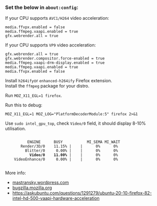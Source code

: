 ### Set the below in `about:config`:

If your CPU supports `AVC1/H264` video acceleration:
```
media.ffvpx.enabled = false
media.ffmpeg.vaapi.enabled = true
gfx.webrender.all = true
```

If your CPU supports `VP9` video acceleration:
```
gfx.webrender.all = true
gfx.webrender.compositor.force-enabled = true
media.ffmpeg.vaapi-drm-display.enabled = true
media.ffmpeg.vaapi.enabled = true
media.ffvpx.enabled = false
```

Install `h264ify`or `enhanced-h264ify` Firefox extension.  
Install the `ffmpeg` package for your distro.  

Run `MOZ_X11_EGL=1 firefox`.  

Run this to debug: 
```
MOZ_X11_EGL=1 MOZ_LOG="PlatformDecoderModule:5" firefox 2>&1
```  
Use `sudo intel_gpu_top`, check `Video/0` field, it should display 8-10% utilisation.  
<pre><code>
          ENGINE      BUSY           MI_SEMA MI_WAIT
       Render/3D/0    11.15% |    |      0%      0%
         Blitter/0     0.00% |    |      0%      0%
           <b>Video/0    11.00%</b> |    |      0%      0%
    VideoEnhance/0     0.00% |    |      0%      0%      
  </pre></code>

More info:  
- [mastransky.wordpress.com](https://mastransky.wordpress.com/2020/09/29/firefox-81-on-fedora-with-va-api-webrtc-and-x11/)  
- [bugzilla.mozilla.org](https://bugzilla.mozilla.org/show_bug.cgi?id=1619523)  
- https://askubuntu.com/questions/1291279/ubuntu-20-10-firefox-82-intel-hd-500-vaapi-hardware-acceleration

